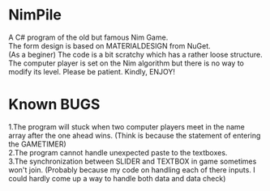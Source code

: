 # NimPile

A C# program of the old but famous Nim Game. <br>
The form design is based on MATERIALDESIGN from NuGet.<br>
(As a beginer) The code is a bit scratchy which has a rather loose structure. The computer player is set on the Nim algorithm but there is no way to modify its level. Please be patient. Kindly, ENJOY!

# Known BUGS

1.The program will stuck when two computer players meet in the name array after the one ahead wins. (Think is because the statement of entering the GAMETIMER) <br>
2.The program cannot handle unexpected paste to the textboxes. <br>
3.The synchronization between SLIDER and TEXTBOX in game sometimes won't join. (Probably because my code on handling each of there inputs. I could hardly come up a way to handle both data and data check) <br>
